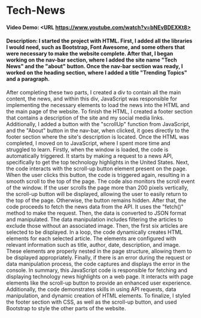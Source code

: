 # Tech-News
#### Video Demo:  <URL https://www.youtube.com/watch?v=bNEvBDEXKt8>
#### Description: I started the project with HTML. First, I added all the libraries I would need, such as Bootstrap, Font Awesome, and some others that were necessary to make the website complete. After that, I began working on the nav-bar section, where I added the site name "Tech News" and the "about" button. Once the nav-bar section was ready, I worked on the heading section, where I added a title "Trending Topics" and a paragraph. 
After completing these two parts, I created a div to contain all the main content, the news, and within this div, JavaScript was responsible for implementing the necessary elements to load the news into the HTML and the main page of the website.
To finish the HTML, I created a footer section that contains a description of the site and my social media links. 
Additionally, I added a button with the "scrollUp" function from JavaScript, and the "About" button in the nav-bar, when clicked, it goes directly to the footer section where the site's description is located.
Once the HTML was completed, I moved on to JavaScript, where I spent more time and struggled to learn. 
Firstly, when the window is loaded, the code is automatically triggered. It starts by making a request to a news API, specifically to get the top technology highlights in the United States. 
Next, the code interacts with the scroll-up button element present on the page. When the user clicks this button, the code is triggered again, resulting in a smooth scroll to the top of the page. 
The code also monitors the scroll event of the window. If the user scrolls the page more than 200 pixels vertically, the scroll-up button will be displayed, allowing the user to easily return to the top of the page. 
Otherwise, the button remains hidden. After that, the code proceeds to fetch the news data from the API. It uses the "fetch()" method to make the request. Then, the data is converted to JSON format and manipulated. 
The data manipulation includes filtering the articles to exclude those without an associated image. Then, the first six articles are selected to be displayed. In a loop, the code dynamically creates HTML elements for each selected article. 
The elements are configured with relevant information such as title, author, date, description, and image. These elements are properly nested in the page structure, allowing them to be displayed appropriately. Finally, if there is an error during the request or data manipulation process, the code captures and displays the error in the console.
In summary, this JavaScript code is responsible for fetching and displaying technology news highlights on a web page. It interacts with page elements like the scroll-up button to provide an enhanced user experience. Additionally, the code demonstrates skills in using API requests, data manipulation, and dynamic creation of HTML elements. 
To finalize, I styled the footer section with CSS, as well as the scroll-up button, and used Bootstrap to style the other parts of the website.
